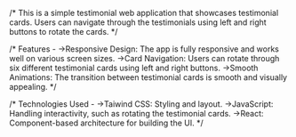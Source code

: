 /*
This is a simple testimonial web application that showcases testimonial cards. 
Users can navigate through the testimonials using left and right buttons to rotate the cards.
*/

/*
Features -
->Responsive Design: The app is fully responsive and works well on various screen sizes.
->Card Navigation: Users can rotate through six different testimonial cards using left and right buttons.
->Smooth Animations: The transition between testimonial cards is smooth and visually appealing.
*/

/*
Technologies Used -
->Taiwind CSS: Styling and layout.
->JavaScript: Handling interactivity, such as rotating the testimonial cards.
->React: Component-based architecture for building the UI.
*/
